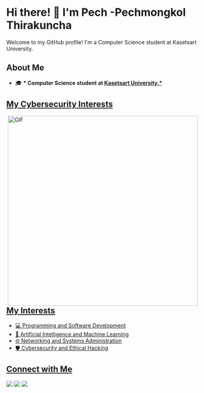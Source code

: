 # Hi there! 👋 I'm Pech -Pechmongkol Thirakuncha
Welcome to my GitHub profile! I'm a Computer Science student at Kasetsart University.
## About Me

- 🎓 __* Computer Science student at <a href="[https://www.ku.ac.th/th]"> <b>Kasetsart University</b>.*__

## My Cybersecurity Interests
<img hight="400" width="500" alt="GIF" align="right" src="https://www.google.com/search?sca_esv=e058c774e46ad98b&rlz=1C1CHBF_enTH858TH858&sxsrf=ADLYWIJAy8T31cTBbVUBf6n_2z7yXR1Ljg:1733129587645&q=gif+programming&udm=2&fbs=AEQNm0CkraFHbSSYNYrpAw8CoqsQ8iSZa1GGh3QggPoRTOJcz4gsDNKbviiXDyibBnz4CirjoAmD9N5BqbPvlmaxw9NU8VZDu82gqbylcMT8gr7peiux7NqwGBeT5fXloBKeFqT9H_YGX28MUF_B_YWsGltwar7DYv9oFHT3NC6EX9j_2bg3muL3-B-9zSqmEAIS8E8tczmLRrgW0edfyEc2taF1hKJ_D2QNGYZBHosXxP-_r9EaKc-JA3cduIL6yI2IYCO95994y47GzP9Q11OGGuVAsr1VND8tHuIsjCOm57rfExkLvdM&sa=X&ved=2ahUKEwjFka_r2oiKAxWqSWwGHTgBKWUQtKgLegQIFBAB&biw=1536&bih=730&dpr=1.25#imgrc=uYYa30tHbsaH2M&imgdii=7z7M3c9hx6AqIM" width="50%"/>

## My Interests
- 💻 Programming and Software Development
- 🤖 Artificial Intelligence and Machine Learning
- 🌐 Networking and Systems Administration
- 🛡️ Cybersecurity and Ethical Hacking

## Connect with Me
<a target="_blank" href="mailto:Pechmongkol.t@gmail.com"><img src="https://img.shields.io/badge/Gmail-D14836?style=for-the-badge&logo=gmail&logoColor=white" /></a>
<a target="_blank" href="https://www.linkedin.com/in/pechmongkol-thirakuncha-37a6262b4/"><img src="https://img.shields.io/badge/LinkedIn-0077B5?style=for-the-badge&logo=linkedin&logoColor=white" /></a>
<a target="_blank" href="https://www.instagram.com/pech_trkc/"><img src="https://img.shields.io/badge/Instagram-%23E4405F.svg?style=for-the-badge&logo=Instagram&logoColor=white" /></a>
